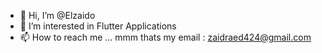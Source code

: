- 👋 Hi, I’m @Elzaido
- 👀 I’m interested in Flutter Applications
- 📫 How to reach me ... mmm thats my email : zaidraed424@gmail.com

<!---
Elzaido/Elzaido is a ✨ special ✨ repository because its `README.md` (this file) appears on your GitHub profile.
You can click the Preview link to take a look at your changes.
--->
